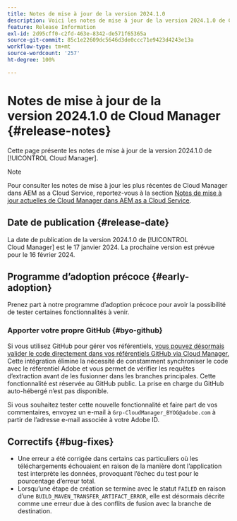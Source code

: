 ```yaml
---
title: Notes de mise à jour de la version 2024.1.0
description: Voici les notes de mise à jour de la version 2024.1.0 de Cloud Manager.
feature: Release Information
exl-id: 2d95cff0-c2fd-463e-8342-de571f65365a
source-git-commit: 85c1e22609dc5646d3de0ccc71e9423d4243e13a
workflow-type: tm+mt
source-wordcount: '257'
ht-degree: 100%

---
```


# Notes de mise à jour de la version 2024.1.0 de Cloud Manager {#release-notes}

Cette page présente les notes de mise à jour de la version 2024.1.0 de [!UICONTROL Cloud Manager].

>[!NOTE]
>
>Pour consulter les notes de mise à jour les plus récentes de Cloud Manager dans AEM as a Cloud Service, reportez-vous à la section [Notes de mise à jour actuelles de Cloud Manager dans AEM as a Cloud Service](https://experienceleague.adobe.com/docs/experience-manager-cloud-service/content/implementing/using-cloud-manager/release-notes-cloud-manager/release-notes-cm-current.html?lang=fr).

## Date de publication {#release-date}

La date de publication de la version 2024.1.0 de [!UICONTROL Cloud Manager] est le 17 janvier 2024. La prochaine version est prévue pour le 16 février 2024.

## Programme d’adoption précoce {#early-adoption}

Prenez part à notre programme d’adoption précoce pour avoir la possibilité de tester certaines fonctionnalités à venir.

### Apporter votre propre GitHub {#byo-github}

Si vous utilisez GitHub pour gérer vos référentiels, [vous pouvez désormais valider le code directement dans vos référentiels GitHub via Cloud Manager.](/help/managing-code/private-repositories.md) Cette intégration élimine la nécessité de constamment synchroniser le code avec le référentiel Adobe et vous permet de vérifier les requêtes d’extraction avant de les fusionner dans les branches principales. Cette fonctionnalité est réservée au GitHub public. La prise en charge du GitHub auto-hébergé n’est pas disponible.

Si vous souhaitez tester cette nouvelle fonctionnalité et faire part de vos commentaires, envoyez un e-mail à `Grp-CloudManager_BYOG@adobe.com` à partir de l’adresse e-mail associée à votre Adobe ID.

## Correctifs {#bug-fixes}

* Une erreur a été corrigée dans certains cas particuliers où les téléchargements échouaient en raison de la manière dont l’application test interprète les données, provoquant l’échec du test pour le pourcentage d’erreur total.
* Lorsqu’une étape de création se termine avec le statut `FAILED` en raison d’une `BUILD_MAVEN_TRANSFER_ARTIFACT_ERROR`, elle est désormais décrite comme une erreur due à des conflits de fusion avec la branche de destination.
